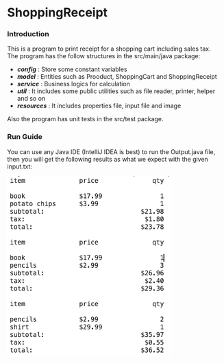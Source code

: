 # ShoppingReceipt

### Introduction
This is a program to print receipt for a shopping cart including sales tax.  
The program has the follow structures in the src/main/java package:  
 * ***config*** : Store some constant variables   
 * ***model*** : Entities such as Prooduct, ShoppingCart and ShoppingReceipt  
 * ***service*** : Business logics for calculation  
 * ***util*** : It includes some public utilities such as file reader, printer, helper and so on  
 * ***resources*** : It includes properties file, input file and image
 
 Also the program has unit tests in the src/test package.

### Run Guide
You can use any Java IDE (IntelliJ IDEA is best) to run the Output.java file, then you will get the following results as what we expect with the given input.txt:  

![Alt text](https://github.com/ongiao/ShoppingReceipt/blob/master/src/main/resources/public/output.png?raw=true)
